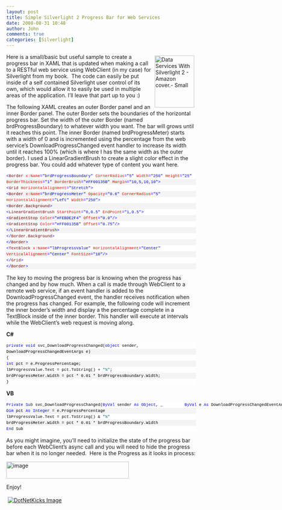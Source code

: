 ```yaml
---
layout: post
title: Simple Silverlight 2 Progress Bar for Web Services
date: 2008-08-31 10:48
author: John
comments: true
categories: [Silverlight]
---
```

<p><a href="http://www.amazon.com/Data-Services-Silverlight-John-Papa/dp/0596523092/ref=sr_1_1?ie=UTF8&amp;s=books&amp;qid=1218389224&amp;sr=8-1"><img title="Data Services With Silverlight 2 - Amazon cover.- Small" style="border-top-width: 0px; border-left-width: 0px; border-bottom-width: 0px; margin: 5px; border-right-width: 0px" height="138" alt="Data Services With Silverlight 2 - Amazon cover.- Small" width="105" align="right" border="0" src="/wp-content/uploads/files/media/image/WindowsLiveWriter/SimpleSilverlightProgressBarforWebServic_9351/Data%20Services%20With%20Silverlight%202%20-%20Amazon%20cover.-%20Small_3.png" /></a>Here is a small/basic but useful sample to create a progress bar in XAML that is updated when making a call to a RESTful web service using WebClient (in my case) for Silverlight from my book.&nbsp; The code can easily be put inside of a self contained Silverlight user control of its own, which would allow it to easily be used in multiple areas of the application. I&rsquo;ll leave that part up to you :)</p>
<p>The following XAML creates an outer Border panel and an inner Border panel. The outer Border sets the boundaries of the horizontal progress bar. Set the width of the outer Border (named brdProgressBoundary) to whatever width you want. The bar will grows until it reaches this point. The inner Border (named brdProgressMeter) starts with a width of 0 and is incremented using the percentage from the web service&rsquo;s DownloadProgressChanged event handler to increase its width until it reaches 100% (which is where I has the same width as the outer border). I used a LinearGradientBrush to create a slight color effect in the progress bar. You could add whatever type of content you want here.</p>
<div>
<div style="padding-right: 0px; padding-left: 0px; font-size: 8pt; padding-bottom: 0px; overflow: visible; width: 100%; color: black; border-top-style: none; line-height: 12pt; padding-top: 0px; font-family: consolas, 'Courier New', courier, monospace; border-right-style: none; border-left-style: none; background-color: #f4f4f4; border-bottom-style: none">
<pre style="padding-right: 0px; padding-left: 0px; font-size: 8pt; padding-bottom: 0px; margin: 0em; overflow: visible; width: 100%; color: black; border-top-style: none; line-height: 12pt; padding-top: 0px; font-family: consolas, 'Courier New', courier, monospace; border-right-style: none; border-left-style: none; background-color: white; border-bottom-style: none"><span style="color: #0000ff">&lt;</span><span style="color: #800000">Border</span> <span style="color: #ff0000">x:Name</span><span style="color: #0000ff">=&quot;brdProgressBoundary&quot;</span> <span style="color: #ff0000">CornerRadius</span><span style="color: #0000ff">=&quot;5&quot;</span> <span style="color: #ff0000">Width</span><span style="color: #0000ff">=&quot;250&quot;</span> <span style="color: #ff0000">Height</span><span style="color: #0000ff">=&quot;25&quot;</span> </pre>
<pre style="padding-right: 0px; padding-left: 0px; font-size: 8pt; padding-bottom: 0px; margin: 0em; overflow: visible; width: 100%; color: black; border-top-style: none; line-height: 12pt; padding-top: 0px; font-family: consolas, 'Courier New', courier, monospace; border-right-style: none; border-left-style: none; background-color: #f4f4f4; border-bottom-style: none">
<span style="color: #ff0000">BorderThickness</span><span style="color: #0000ff">=&quot;1&quot;</span> <span style="color: #ff0000">BorderBrush</span><span style="color: #0000ff">=&quot;#FF00135B&quot;</span> <span style="color: #ff0000">Margin</span><span style="color: #0000ff">=&quot;10,5,10,10&quot;</span><span style="color: #0000ff">&gt;</span></pre>
<pre style="padding-right: 0px; padding-left: 0px; font-size: 8pt; padding-bottom: 0px; margin: 0em; overflow: visible; width: 100%; color: black; border-top-style: none; line-height: 12pt; padding-top: 0px; font-family: consolas, 'Courier New', courier, monospace; border-right-style: none; border-left-style: none; background-color: white; border-bottom-style: none">
<span style="color: #0000ff">&lt;</span><span style="color: #800000">Grid</span> <span style="color: #ff0000">HorizontalAlignment</span><span style="color: #0000ff">=&quot;Stretch&quot;</span><span style="color: #0000ff">&gt;</span>                            </pre>
<pre style="padding-right: 0px; padding-left: 0px; font-size: 8pt; padding-bottom: 0px; margin: 0em; overflow: visible; width: 100%; color: black; border-top-style: none; line-height: 12pt; padding-top: 0px; font-family: consolas, 'Courier New', courier, monospace; border-right-style: none; border-left-style: none; background-color: #f4f4f4; border-bottom-style: none">
<span style="color: #0000ff">&lt;</span><span style="color: #800000">Border</span> <span style="color: #ff0000">x:Name</span><span style="color: #0000ff">=&quot;brdProgressMeter&quot;</span> <span style="color: #ff0000">Opacity</span><span style="color: #0000ff">=&quot;0.6&quot;</span> <span style="color: #ff0000">CornerRadius</span><span style="color: #0000ff">=&quot;5&quot;</span> </pre>
<pre style="padding-right: 0px; padding-left: 0px; font-size: 8pt; padding-bottom: 0px; margin: 0em; overflow: visible; width: 100%; color: black; border-top-style: none; line-height: 12pt; padding-top: 0px; font-family: consolas, 'Courier New', courier, monospace; border-right-style: none; border-left-style: none; background-color: white; border-bottom-style: none">
<span style="color: #ff0000">HorizontalAlignment</span><span style="color: #0000ff">=&quot;Left&quot;</span> <span style="color: #ff0000">Width</span><span style="color: #0000ff">=&quot;250&quot;</span><span style="color: #0000ff">&gt;</span></pre>
<pre style="padding-right: 0px; padding-left: 0px; font-size: 8pt; padding-bottom: 0px; margin: 0em; overflow: visible; width: 100%; color: black; border-top-style: none; line-height: 12pt; padding-top: 0px; font-family: consolas, 'Courier New', courier, monospace; border-right-style: none; border-left-style: none; background-color: #f4f4f4; border-bottom-style: none">
<span style="color: #0000ff">&lt;</span><span style="color: #800000">Border.Background</span><span style="color: #0000ff">&gt;</span></pre>
<pre style="padding-right: 0px; padding-left: 0px; font-size: 8pt; padding-bottom: 0px; margin: 0em; overflow: visible; width: 100%; color: black; border-top-style: none; line-height: 12pt; padding-top: 0px; font-family: consolas, 'Courier New', courier, monospace; border-right-style: none; border-left-style: none; background-color: white; border-bottom-style: none">
<span style="color: #0000ff">&lt;</span><span style="color: #800000">LinearGradientBrush</span> <span style="color: #ff0000">StartPoint</span><span style="color: #0000ff">=&quot;0,0.5&quot;</span> <span style="color: #ff0000">EndPoint</span><span style="color: #0000ff">=&quot;1,0.5&quot;</span><span style="color: #0000ff">&gt;</span></pre>
<pre style="padding-right: 0px; padding-left: 0px; font-size: 8pt; padding-bottom: 0px; margin: 0em; overflow: visible; width: 100%; color: black; border-top-style: none; line-height: 12pt; padding-top: 0px; font-family: consolas, 'Courier New', courier, monospace; border-right-style: none; border-left-style: none; background-color: #f4f4f4; border-bottom-style: none">
<span style="color: #0000ff">&lt;</span><span style="color: #800000">GradientStop</span> <span style="color: #ff0000">Color</span><span style="color: #0000ff">=&quot;#FEBDE2F4&quot;</span> <span style="color: #ff0000">Offset</span><span style="color: #0000ff">=&quot;0.0&quot;</span><span style="color: #0000ff">/&gt;</span></pre>
<pre style="padding-right: 0px; padding-left: 0px; font-size: 8pt; padding-bottom: 0px; margin: 0em; overflow: visible; width: 100%; color: black; border-top-style: none; line-height: 12pt; padding-top: 0px; font-family: consolas, 'Courier New', courier, monospace; border-right-style: none; border-left-style: none; background-color: white; border-bottom-style: none">
<span style="color: #0000ff">&lt;</span><span style="color: #800000">GradientStop</span> <span style="color: #ff0000">Color</span><span style="color: #0000ff">=&quot;#FF00135B&quot;</span> <span style="color: #ff0000">Offset</span><span style="color: #0000ff">=&quot;0.75&quot;</span><span style="color: #0000ff">/&gt;</span></pre>
<pre style="padding-right: 0px; padding-left: 0px; font-size: 8pt; padding-bottom: 0px; margin: 0em; overflow: visible; width: 100%; color: black; border-top-style: none; line-height: 12pt; padding-top: 0px; font-family: consolas, 'Courier New', courier, monospace; border-right-style: none; border-left-style: none; background-color: #f4f4f4; border-bottom-style: none">
<span style="color: #0000ff">&lt;/</span><span style="color: #800000">LinearGradientBrush</span><span style="color: #0000ff">&gt;</span></pre>
<pre style="padding-right: 0px; padding-left: 0px; font-size: 8pt; padding-bottom: 0px; margin: 0em; overflow: visible; width: 100%; color: black; border-top-style: none; line-height: 12pt; padding-top: 0px; font-family: consolas, 'Courier New', courier, monospace; border-right-style: none; border-left-style: none; background-color: white; border-bottom-style: none">
<span style="color: #0000ff">&lt;/</span><span style="color: #800000">Border.Background</span><span style="color: #0000ff">&gt;</span>                                                                                                                                            </pre>
<pre style="padding-right: 0px; padding-left: 0px; font-size: 8pt; padding-bottom: 0px; margin: 0em; overflow: visible; width: 100%; color: black; border-top-style: none; line-height: 12pt; padding-top: 0px; font-family: consolas, 'Courier New', courier, monospace; border-right-style: none; border-left-style: none; background-color: #f4f4f4; border-bottom-style: none">
<span style="color: #0000ff">&lt;/</span><span style="color: #800000">Border</span><span style="color: #0000ff">&gt;</span></pre>
<pre style="padding-right: 0px; padding-left: 0px; font-size: 8pt; padding-bottom: 0px; margin: 0em; overflow: visible; width: 100%; color: black; border-top-style: none; line-height: 12pt; padding-top: 0px; font-family: consolas, 'Courier New', courier, monospace; border-right-style: none; border-left-style: none; background-color: white; border-bottom-style: none">
<span style="color: #0000ff">&lt;</span><span style="color: #800000">TextBlock</span> <span style="color: #ff0000">x:Name</span><span style="color: #0000ff">=&quot;lbProgressValue&quot;</span> <span style="color: #ff0000">HorizontalAlignment</span><span style="color: #0000ff">=&quot;Center&quot;</span> </pre>
<pre style="padding-right: 0px; padding-left: 0px; font-size: 8pt; padding-bottom: 0px; margin: 0em; overflow: visible; width: 100%; color: black; border-top-style: none; line-height: 12pt; padding-top: 0px; font-family: consolas, 'Courier New', courier, monospace; border-right-style: none; border-left-style: none; background-color: #f4f4f4; border-bottom-style: none">
<span style="color: #ff0000">VerticalAlignment</span><span style="color: #0000ff">=&quot;Center&quot;</span> <span style="color: #ff0000">FontSize</span><span style="color: #0000ff">=&quot;10&quot;</span><span style="color: #0000ff">/&gt;</span></pre>
<pre style="padding-right: 0px; padding-left: 0px; font-size: 8pt; padding-bottom: 0px; margin: 0em; overflow: visible; width: 100%; color: black; border-top-style: none; line-height: 12pt; padding-top: 0px; font-family: consolas, 'Courier New', courier, monospace; border-right-style: none; border-left-style: none; background-color: white; border-bottom-style: none">
<span style="color: #0000ff">&lt;/</span><span style="color: #800000">Grid</span><span style="color: #0000ff">&gt;</span></pre>
<pre style="padding-right: 0px; padding-left: 0px; font-size: 8pt; padding-bottom: 0px; margin: 0em; overflow: visible; width: 100%; color: black; border-top-style: none; line-height: 12pt; padding-top: 0px; font-family: consolas, 'Courier New', courier, monospace; border-right-style: none; border-left-style: none; background-color: #f4f4f4; border-bottom-style: none"><span style="color: #0000ff">&lt;/</span><span style="color: #800000">Border</span><span style="color: #0000ff">&gt;</span></pre>
</div>
</div>
<p>The key to moving the progress bar is knowing when the progress has changed and by how much. When a call is made through WebClient to a remote web service, if an event handler is added to the DownloadProgressChanged event, the handler receives notification when the progress has changed. For example, the following code will increment the inner border&rsquo;s width and display a the percentage complete in a TextBlock inside of the inner border. This handler will execute at intervals while the WebClient&rsquo;s web request is moving along.</p>
<p><strong>C#</strong></p>
<div>
<div style="padding-right: 0px; padding-left: 0px; font-size: 8pt; padding-bottom: 0px; overflow: visible; width: 100%; color: black; border-top-style: none; line-height: 12pt; padding-top: 0px; font-family: consolas, 'Courier New', courier, monospace; border-right-style: none; border-left-style: none; background-color: #f4f4f4; border-bottom-style: none">
<pre style="padding-right: 0px; padding-left: 0px; font-size: 8pt; padding-bottom: 0px; margin: 0em; overflow: visible; width: 100%; color: black; border-top-style: none; line-height: 12pt; padding-top: 0px; font-family: consolas, 'Courier New', courier, monospace; border-right-style: none; border-left-style: none; background-color: white; border-bottom-style: none"><span style="color: #0000ff">private</span> <span style="color: #0000ff">void</span> svc_DownloadProgressChanged(<span style="color: #0000ff">object</span> sender, </pre>
<pre style="padding-right: 0px; padding-left: 0px; font-size: 8pt; padding-bottom: 0px; margin: 0em; overflow: visible; width: 100%; color: black; border-top-style: none; line-height: 12pt; padding-top: 0px; font-family: consolas, 'Courier New', courier, monospace; border-right-style: none; border-left-style: none; background-color: #f4f4f4; border-bottom-style: none">
DownloadProgressChangedEventArgs e)</pre>
<pre style="padding-right: 0px; padding-left: 0px; font-size: 8pt; padding-bottom: 0px; margin: 0em; overflow: visible; width: 100%; color: black; border-top-style: none; line-height: 12pt; padding-top: 0px; font-family: consolas, 'Courier New', courier, monospace; border-right-style: none; border-left-style: none; background-color: white; border-bottom-style: none">
{</pre>
<pre style="padding-right: 0px; padding-left: 0px; font-size: 8pt; padding-bottom: 0px; margin: 0em; overflow: visible; width: 100%; color: black; border-top-style: none; line-height: 12pt; padding-top: 0px; font-family: consolas, 'Courier New', courier, monospace; border-right-style: none; border-left-style: none; background-color: #f4f4f4; border-bottom-style: none">
<span style="color: #0000ff">int</span> pct = e.ProgressPercentage;</pre>
<pre style="padding-right: 0px; padding-left: 0px; font-size: 8pt; padding-bottom: 0px; margin: 0em; overflow: visible; width: 100%; color: black; border-top-style: none; line-height: 12pt; padding-top: 0px; font-family: consolas, 'Courier New', courier, monospace; border-right-style: none; border-left-style: none; background-color: white; border-bottom-style: none">
lbProgressValue.Text = pct.ToString() + <span style="color: #006080">&quot;%&quot;</span>;</pre>
<pre style="padding-right: 0px; padding-left: 0px; font-size: 8pt; padding-bottom: 0px; margin: 0em; overflow: visible; width: 100%; color: black; border-top-style: none; line-height: 12pt; padding-top: 0px; font-family: consolas, 'Courier New', courier, monospace; border-right-style: none; border-left-style: none; background-color: #f4f4f4; border-bottom-style: none">
brdProgressMeter.Width = pct * 0.01 * brdProgressBoundary.Width;</pre>
<pre style="padding-right: 0px; padding-left: 0px; font-size: 8pt; padding-bottom: 0px; margin: 0em; overflow: visible; width: 100%; color: black; border-top-style: none; line-height: 12pt; padding-top: 0px; font-family: consolas, 'Courier New', courier, monospace; border-right-style: none; border-left-style: none; background-color: white; border-bottom-style: none">
}</pre>
</div>
</div>
<p><strong>VB</strong></p>
<div>
<div style="padding-right: 0px; padding-left: 0px; font-size: 8pt; padding-bottom: 0px; overflow: visible; width: 100%; color: black; border-top-style: none; line-height: 12pt; padding-top: 0px; font-family: consolas, 'Courier New', courier, monospace; border-right-style: none; border-left-style: none; background-color: #f4f4f4; border-bottom-style: none">
<pre style="padding-right: 0px; padding-left: 0px; font-size: 8pt; padding-bottom: 0px; margin: 0em; overflow: visible; width: 100%; color: black; border-top-style: none; line-height: 12pt; padding-top: 0px; font-family: consolas, 'Courier New', courier, monospace; border-right-style: none; border-left-style: none; background-color: white; border-bottom-style: none"><span style="color: #0000ff">Private</span> <span style="color: #0000ff">Sub</span> svc_DownloadProgressChanged(<span style="color: #0000ff">ByVal</span> sender <span style="color: #0000ff">As</span> <span style="color: #0000ff">Object</span>, _&nbsp;&nbsp;&nbsp;&nbsp;&nbsp;&nbsp;&nbsp;&nbsp; <span style="color: #0000ff">ByVal</span> e <span style="color: #0000ff">As</span> DownloadProgressChangedEventArgs)</pre>
<pre style="padding-right: 0px; padding-left: 0px; font-size: 8pt; padding-bottom: 0px; margin: 0em; overflow: visible; width: 100%; color: black; border-top-style: none; line-height: 12pt; padding-top: 0px; font-family: consolas, 'Courier New', courier, monospace; border-right-style: none; border-left-style: none; background-color: #f4f4f4; border-bottom-style: none">
<span style="color: #0000ff">Dim</span> pct <span style="color: #0000ff">As</span> <span style="color: #0000ff">Integer</span> = e.ProgressPercentage</pre>
<pre style="padding-right: 0px; padding-left: 0px; font-size: 8pt; padding-bottom: 0px; margin: 0em; overflow: visible; width: 100%; color: black; border-top-style: none; line-height: 12pt; padding-top: 0px; font-family: consolas, 'Courier New', courier, monospace; border-right-style: none; border-left-style: none; background-color: white; border-bottom-style: none">
lbProgressValue.Text = pct.ToString() &amp; <span style="color: #006080">&quot;%&quot;</span></pre>
<pre style="padding-right: 0px; padding-left: 0px; font-size: 8pt; padding-bottom: 0px; margin: 0em; overflow: visible; width: 100%; color: black; border-top-style: none; line-height: 12pt; padding-top: 0px; font-family: consolas, 'Courier New', courier, monospace; border-right-style: none; border-left-style: none; background-color: #f4f4f4; border-bottom-style: none">
brdProgressMeter.Width = pct * 0.01 * brdProgressBoundary.Width</pre>
<pre style="padding-right: 0px; padding-left: 0px; font-size: 8pt; padding-bottom: 0px; margin: 0em; overflow: visible; width: 100%; color: black; border-top-style: none; line-height: 12pt; padding-top: 0px; font-family: consolas, 'Courier New', courier, monospace; border-right-style: none; border-left-style: none; background-color: white; border-bottom-style: none"><span style="color: #0000ff">End</span> Sub</pre>
</div>
</div>
<p>As you might imagine, you&rsquo;ll need to initialize the state of the progress bar before each WebClient&rsquo;s async call and you will need to hide the progress bar when it is no longer needed.&nbsp; Here is the Progress as it looks in process:</p>
<p><a href="/wp-content/uploads/files/media/image/WindowsLiveWriter/SimpleSilverlightProgressBarforWebServic_9351/image_2.png"><img title="image" style="border-top-width: 0px; border-left-width: 0px; border-bottom-width: 0px; border-right-width: 0px" height="45" alt="image" width="325" border="0" src="/wp-content/uploads/files/media/image/WindowsLiveWriter/SimpleSilverlightProgressBarforWebServic_9351/image_thumb.png" /></a></p>
<p>Enjoy!</p>
<div class="wlWriterHeaderFooter" style="padding-right: 4px; padding-left: 4px; padding-bottom: 4px; margin: 0px; padding-top: 4px; text-align: left"><a href="http://www.dotnetkicks.com/kick/?url=/data-services-with-silverlight-2/simple-silverlight-progress-bar-for-web-services/"><img alt="DotNetKicks Image" border="0" src="http://www.dotnetkicks.com/Services/Images/KickItImageGenerator.ashx?url=/data-services-with-silverlight-2/simple-silverlight-progress-bar-for-web-services/&amp;bgcolor=0080C0&amp;fgcolor=FFFFFF&amp;border=000000&amp;cbgcolor=D4E1ED&amp;cfgcolor=000000" /></a></div>
<div class="wlWriterHeaderFooter" style="padding-right: 4px; padding-left: 4px; padding-bottom: 4px; margin: 0px; padding-top: 4px; text-align: left"><script type="text/javascript"><!-- var dzone_url = '/data-services-with-silverlight-2/simple-silverlight-progress-bar-for-web-services/'; var dzone_title = 'Simple Silverlight 2 Progress Bar for Web Services'; var dzone_blurb = 'Simple Silverlight 2 Progress Bar for Web Services'; var dzone_style = '1'; --></script><script language="javascript" src="http://widgets.dzone.com/widgets/zoneit.js"></script></div>

